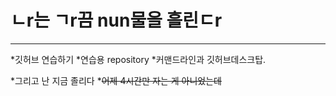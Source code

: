 # ㄴr는 ㄱr끔 nun물을 흘린ㄷr

---

*깃허브 연습하기
  *연습용 repository
  *커맨드라인과 깃허브데스크탑.

*그리고 난 지금 졸리다
  *~~어제 4시간만 자는 게 아니었는데~~
